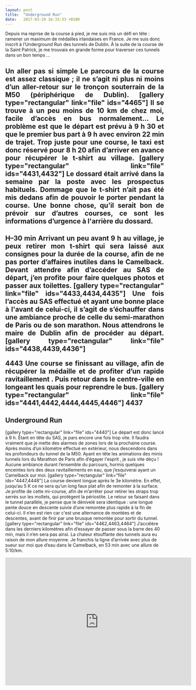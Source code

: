 ```yaml
---
layout: post
title:  "Underground Run"
date:   2017-03-29 16:33:33 +0100
---
```

Depuis ma reprise de la course à pied, je me suis mis un défi en tête : ramener un maximum de médailles irlandaises en France.
Je me suis donc inscrit à l’Underground Run des tunnels de Dublin. À la suite de la course de la Saint Patrick, je me trouvais en grande forme pour traverser ces tunnels dans un bon temps …

<h2 style="text-align: justify;">Un aller pas si simple
Le parcours de la course est assez classique ; il ne s’agit ni plus ni moins d’un aller-retour sur le tronçon souterrain de la M50 (périphérique de Dublin).
[gallery type="rectangular" link="file" ids="4465"]
Il se trouve à un peu moins de 10 km de chez moi, facile d’accès en bus normalement…
Le problème est que le départ est prévu à 9 h 30 et que le premier bus part à 9 h avec environ 22 min de trajet.
Trop juste pour une course, le taxi est donc réservé pour 8 h 20 afin d’arriver en avance pour récupérer le t-shirt au village.
[gallery type="rectangular" link="file" ids="4431,4432"]
Le dossard était arrivé dans la semaine par la poste avec les prospectus habituels. Dommage que le t-shirt n’ait pas été mis dedans afin de pouvoir le porter pendant la course.
Une bonne chose, qu’il serait bon de prévoir sur d’autres courses, ce sont les informations d’urgence à l'arrière du dossard.

<h2 style="text-align: justify;">H–30 min
Arrivant un peu avant 9 h au village, je peux retirer mon t-shirt qui sera laissé aux consignes pour la durée de la course, afin de ne pas porter d’affaires inutiles dans le Camelback.
Devant attendre afin d’accéder au SAS de départ, j’en profite pour faire quelques photos et passer aux toilettes.
[gallery type="rectangular" link="file" ids="4433,4434,4435"]
Une fois l’accès au SAS effectué et ayant une bonne place à l'avant de celui-ci, il s’agit de s’échauffer dans une ambiance proche de celle du semi-marathon de Paris ou de son marathon.
Nous attendrons le maire de Dublin afin de procéder au départ.
[gallery type="rectangular" link="file" ids="4438,4439,4436"]

4443
Une course se finissant au village, afin de récupérer la médaille et de profiter d’un rapide ravitaillement . Puis retour dans le centre-ville en longeant les quais pour reprendre le bus.
[gallery type="rectangular" link="file" ids="4441,4442,4444,4445,4446"]
4437
## Underground Run
[gallery type="rectangular" link="file" ids="4440"]
Le départ est donc lancé à 9 h. Étant en tête du SAS, je pars encore une fois trop vite.
Il faudra vraiment que je mette des alarmes de zones lors de la prochaine course.
Après moins d’un kilomètre effectué en extérieur, nous descendons dans les profondeurs du tunnel de la M50.
Ayant en tête les animations des minis tunnels lors du Marathon de Paris afin d’égayer l'esprit , je suis vite déçu ! Aucune ambiance durant l’ensemble du parcours, hormis quelques enceintes lors des deux ravitaillements en eau, que j’esquiverai ayant un Camelback sur moi.
[gallery type="rectangular" link="file" ids="4447,4448"]
La course devient longue après le 3e kilomètre. En effet, jusqu’au 5 K ce ne sera qu’un long faux plat afin de remonter à la surface.
Je profite de cette mi-course, afin de m’arrêter pour retirer les straps trop serrés sur les mollets, qui protègent la périostite.
Le retour se faisant dans le tunnel parallèle, je pense que le dénivelé sera identique : une longue pente douce en descente suivie d’une remontée plus rapide à la fin de celui-ci.  Il n’en est rien car c'est une alternance de montées et de descentes, avant de finir par une brusque remontée  pour sortir du tunnel.
[gallery type="rectangular" link="file" ids="4462,4463,4464"]
J’accélère dans les derniers kilomètres afin d’essayer de passer sous la barre des 40 min, mais il n’en sera pas ainsi.
La chaleur étouffante des tunnels aura eu raison de mon allure moyenne.
Je franchis la ligne d’arrivée avec plus de sueur sur moi que d’eau dans le Camelback, en 53 min avec une allure de 5:10/km.

<center><iframe height='405' width='590' frameborder='0' allowtransparency='true' scrolling='no' src='https://www.strava.com/activities/1140311788/embed/df46df34689644635932a31d6af3865bd75c3dcb'></iframe></center>